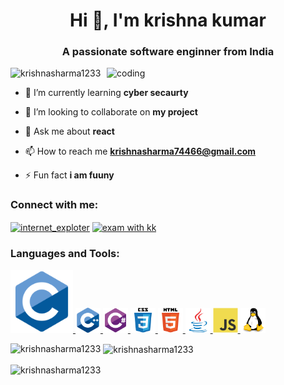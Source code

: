 <h1 align="center">Hi 👋, I'm krishna kumar</h1>
<h3 align="center">A passionate software enginner from India</h3>

<img align="right" alt="coding" width="350" src="https://media.giphy.com/media/RbDKaczqWovIugyJmW/giphy.gif">

<p align="left"> <img src="https://komarev.com/ghpvc/?username=krishnasharma1233&label=Profile%20views&color=0e75b6&style=flat" alt="krishnasharma1233" /> </p>

- 🌱 I’m currently learning **cyber secaurty**

- 👯 I’m looking to collaborate on **my project**

- 💬 Ask me about **react**

- 📫 How to reach me **krishnasharma74466@gmail.com**

- ⚡ Fun fact **i am fuuny**

<h3 align="left">Connect with me:</h3>
<p align="left">
<a href="https://instagram.com/internet_exploter" target="blank"><img align="center" src="https://raw.githubusercontent.com/rahuldkjain/github-profile-readme-generator/master/src/images/icons/Social/instagram.svg" alt="internet_exploter" height="30" width="40" /></a>
<a href="https://www.youtube.com/c/exam with kk" target="blank"><img align="center" src="https://raw.githubusercontent.com/rahuldkjain/github-profile-readme-generator/master/src/images/icons/Social/youtube.svg" alt="exam with kk" height="30" width="40" /></a>
</p>

<h3 align="left">Languages and Tools:</h3>
<p align="left"> <a href="https://www.cprogramming.com/" target="_blank" rel="noreferrer"> <img src="https://raw.githubusercontent.com/devicons/devicon/master/icons/c/c-original.svg" alt="c" width="100" height="100"/> </a> <a href="https://www.w3schools.com/cpp/" target="_blank" rel="noreferrer"> <img src="https://raw.githubusercontent.com/devicons/devicon/master/icons/cplusplus/cplusplus-original.svg" alt="cplusplus" width="40" height="40"/> </a> <a href="https://www.w3schools.com/cs/" target="_blank" rel="noreferrer"> <img src="https://raw.githubusercontent.com/devicons/devicon/master/icons/csharp/csharp-original.svg" alt="csharp" width="40" height="40"/> </a> <a href="https://www.w3schools.com/css/" target="_blank" rel="noreferrer"> <img src="https://raw.githubusercontent.com/devicons/devicon/master/icons/css3/css3-original-wordmark.svg" alt="css3" width="40" height="40"/> </a> <a href="https://www.w3.org/html/" target="_blank" rel="noreferrer"> <img src="https://raw.githubusercontent.com/devicons/devicon/master/icons/html5/html5-original-wordmark.svg" alt="html5" width="40" height="40"/> </a> <a href="https://www.java.com" target="_blank" rel="noreferrer"> <img src="https://raw.githubusercontent.com/devicons/devicon/master/icons/java/java-original.svg" alt="java" width="40" height="40"/> </a> <a href="https://developer.mozilla.org/en-US/docs/Web/JavaScript" target="_blank" rel="noreferrer"> <img src="https://raw.githubusercontent.com/devicons/devicon/master/icons/javascript/javascript-original.svg" alt="javascript" width="40" height="40"/> </a> <a href="https://www.linux.org/" target="_blank" rel="noreferrer"> <img src="https://raw.githubusercontent.com/devicons/devicon/master/icons/linux/linux-original.svg" alt="linux" width="40" height="40"/> </a> </p>

<p><img align="left" src="https://github-readme-stats.vercel.app/api/top-langs?username=krishnasharma1233&show_icons=true&locale=en&layout=compact" alt="krishnasharma1233" /></p>

<p>&nbsp;<img align="center" src="https://github-readme-stats.vercel.app/api?username=krishnasharma1233&show_icons=true&locale=en" alt="krishnasharma1233" /></p>

<p><img align="center" src="https://github-readme-streak-stats.herokuapp.com/?user=krishnasharma1233&" alt="krishnasharma1233" /></p>
